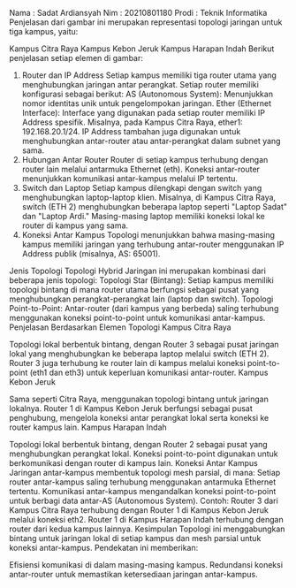 Nama : Sadat Ardiansyah
Nim : 20210801180
Prodi : Teknik Informatika
Penjelasan dari gambar ini merupakan representasi topologi jaringan untuk tiga kampus, yaitu:

Kampus Citra Raya
Kampus Kebon Jeruk
Kampus Harapan Indah
Berikut penjelasan setiap elemen di gambar:

1. Router dan IP Address
Setiap kampus memiliki tiga router utama yang menghubungkan jaringan antar perangkat.
Setiap router memiliki konfigurasi sebagai berikut:
AS (Autonomous System): Menunjukkan nomor identitas unik untuk pengelompokan jaringan.
Ether (Ethernet Interface): Interface yang digunakan pada setiap router memiliki IP Address spesifik. Misalnya, pada Kampus Citra Raya, ether1: 192.168.20.1/24.
IP Address tambahan juga digunakan untuk menghubungkan antar-router atau antar-perangkat dalam subnet yang sama.
2. Hubungan Antar Router
Router di setiap kampus terhubung dengan router lain melalui antarmuka Ethernet (eth).
Koneksi antar-router menunjukkan komunikasi antar-kampus melalui IP tertentu.
3. Switch dan Laptop
Setiap kampus dilengkapi dengan switch yang menghubungkan laptop-laptop klien.
Misalnya, di Kampus Citra Raya, switch (ETH 2) menghubungkan beberapa laptop seperti "Laptop Sadat" dan "Laptop Ardi."
Masing-masing laptop memiliki koneksi lokal ke router di kampus yang sama.
4. Koneksi Antar Kampus
Topologi menunjukkan bahwa masing-masing kampus memiliki jaringan yang terhubung antar-router menggunakan IP Address publik (misalnya, AS: 65001).

Jenis Topologi
Topologi Hybrid
Jaringan ini merupakan kombinasi dari beberapa jenis topologi:
Topologi Star (Bintang): Setiap kampus memiliki topologi bintang di mana router utama berfungsi sebagai pusat yang menghubungkan perangkat-perangkat lain (laptop dan switch).
Topologi Point-to-Point: Antar-router (dari kampus yang berbeda) saling terhubung menggunakan koneksi point-to-point untuk komunikasi antar-kampus.
Penjelasan Berdasarkan Elemen Topologi
Kampus Citra Raya

Topologi lokal berbentuk bintang, dengan Router 3 sebagai pusat jaringan lokal yang menghubungkan ke beberapa laptop melalui switch (ETH 2).
Router 3 juga terhubung ke router lain di kampus melalui koneksi point-to-point (eth1 dan eth3) untuk keperluan komunikasi antar-router.
Kampus Kebon Jeruk

Sama seperti Citra Raya, menggunakan topologi bintang untuk jaringan lokalnya.
Router 1 di Kampus Kebon Jeruk berfungsi sebagai pusat penghubung, mengelola koneksi antar perangkat lokal serta koneksi ke router kampus lain.
Kampus Harapan Indah

Topologi lokal berbentuk bintang, dengan Router 2 sebagai pusat yang menghubungkan perangkat lokal.
Koneksi point-to-point digunakan untuk berkomunikasi dengan router di kampus lain.
Koneksi Antar Kampus
Jaringan antar-kampus membentuk topologi mesh parsial, di mana:
Setiap router antar-kampus saling terhubung menggunakan antarmuka Ethernet tertentu.
Komunikasi antar-kampus mengandalkan koneksi point-to-point untuk berbagi data antar-AS (Autonomous System).
Contoh:
Router 3 dari Kampus Citra Raya terhubung dengan Router 1 di Kampus Kebon Jeruk melalui koneksi eth2.
Router 1 di Kampus Harapan Indah terhubung dengan router dari kedua kampus lainnya.
Kesimpulan
Topologi ini menggabungkan bintang untuk jaringan lokal di setiap kampus dan mesh parsial untuk koneksi antar-kampus. Pendekatan ini memberikan:

Efisiensi komunikasi di dalam masing-masing kampus.
Redundansi koneksi antar-router untuk memastikan ketersediaan jaringan antar-kampus.



